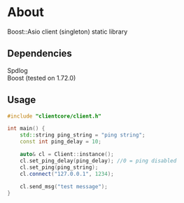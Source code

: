 # About
Boost::Asio client (singleton) static library

## Dependencies
Spdlog  
Boost (tested on 1.72.0)

## Usage
```c++
#include "clientcore/client.h"

int main() {
    std::string ping_string = "ping string";
    const int ping_delay = 10;

    auto& cl = Client::instance();
    cl.set_ping_delay(ping_delay); //0 = ping disabled
    cl.set_ping(ping_string);
    cl.connect("127.0.0.1", 1234);
    
    cl.send_msg("test message");
}
```
